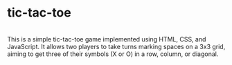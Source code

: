 # tic-tac-toe
<br>
This is a simple tic-tac-toe game implemented using HTML, CSS, and JavaScript. It allows two players to take turns marking spaces on a 3x3 grid, aiming to get three of their symbols (X or O) in a row, column, or diagonal.
<br>
